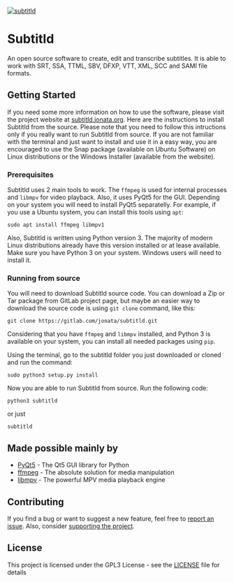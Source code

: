 [![subtitld](https://snapcraft.io/subtitld/badge.svg)](https://snapcraft.io/subtitld)

# Subtitld

An open source software to create, edit and transcribe subtitles. It is able to work with SRT, SSA, TTML, SBV, DFXP, VTT, XML, SCC and SAMI file formats.

## Getting Started

If you need some more information on how to use the software, please visit the project website at [subtitld.jonata.org](https://subtitld.jonata.org). Here are the instructions to install Subtitld from the source. Please note that you need to follow this intructions only if you really want to run Subtitld from source. If you are not familiar with the terminal and just want to install and use it in a easy way, you are encouraged to use the Snap package (available on Ubuntu Software) on Linux distributions or the Windows Installer (available from the website).

### Prerequisites

Subtitld uses 2 main tools to work. The `ffmpeg` is used for internal processes and `libmpv` for video playback. Also, it uses PyQt5 for the GUI. Depending on your system you will need to install PyQt5 separatelly. For example, if you use a Ubuntu system, you can install this tools using `apt`:

```
sudo apt install ffmpeg libmpv1
```

Also, Subtitld is written using Python version 3. The majority of modern Linux distributions already have this version installed or at lease available. Make sure you have Python 3 on your system. Windows users will need to install it.

### Running from source

You will need to download Subtitld source code. You can download a Zip or Tar package from GitLab project page, but maybe an easier way to download the source code is using `git clone` command, like this:

```
git clone https://gitlab.com/jonata/subtitld.git
```

Considering that you have `ffmpeg` and `libmpv` installed, and Python 3 is available on your system, you can install all needed packages using `pip`.

Using the terminal, go to the subtitld folder you just downloaded or cloned and run the command:

```
sudo python3 setup.py install
```

Now you are able to run Subtitld from source. Run the following code:

```
python3 subtitld
```

or just

```
subtitld
```

## Made possible mainly by

* [PyQt5](https://www.riverbankcomputing.com/software/pyqt/) - The Qt5 GUI library for Python
* [ffmpeg](https://ffmpeg.org/) - The absolute solution for media manipulation
* [libmpv](https://github.com/mpv-player/mpv) - The powerful MPV media playback engine

## Contributing

If you find a bug or want to suggest a new feature, feel free to [report an issue](https://gitlab.com/jonata/subtitld/-/issues). Also, consider [supporting the project](https://subtitld.jonata.org/support).

## License

This project is licensed under the GPL3 License - see the [LICENSE](LICENSE) file for details
